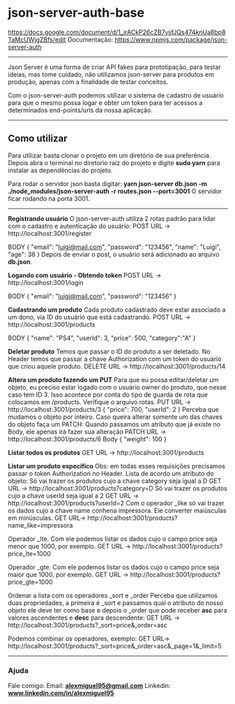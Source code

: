 # json-server-auth-base
https://docs.google.com/document/d/1_irACkP26cZB7vjjfJQs474knUa8bp8TaMcUWjgZBfs/edit
Documentação: https://www.npmjs.com/package/json-server-auth

****************************************************************************************************************************************************************

Json Server é uma forma de criar API fakes para prototipação, para testar ideias, mas tome cuidado, não utilizamos json-server para produtos em produção, apenas com a finalidade de testar conceitos.

Com o json-server-auth  podemos utilizar o sistema de cadastro de usuário para que o mesmo possa logar e obter um token para ter acessos a determinados end-points/urls da nossa aplicação.


****************************************************************************************************************************************************************

## Como utilizar
Para utilizar basta clonar o projeto em um diretório de sua preferência. Depois abra o terminal no diretorio raiz do projeto e digite **sudo yarn** para instalar as dependências do projeto.

Para rodar o servidor json basta digitar:
**yarn json-server db.json -m ./node_modules/json-server-auth -r routes.json --port=3001**	O servidor ficar rodando na porta 3001.

****************************************************************************************************************************************************************

**Registrando usuário**
O json-server-auth utiliza 2 rotas padrão para lidar com o cadastro e autenticação do usuário:
POST URL → http://localhost:3001/register

BODY
{
  "email": "luigi@mail.com",
  "password": "123456",
  "name": "Luigi",
  "age": 38
}
Depois de enviar o post, o usuário será adicionado ao arquivo **db.json**.

**Logando com usuário - Obtendo token**
POST URL → http://localhost:3001/login

BODY
{
  "email": "luigi@mail.com",
  "password": "123456"
}

**Cadastrando um produto**
Cada produto cadastrado deve estar associado a um dono, via ID do usuário que está cadastrando.
POST URL → http://localhost:3001/products

BODY
{
  "name": "PS4",
  "userId": 3,
  "price": 500,
  "category":"A"
}

**Deletar produto**
Temos que passar o ID do produto a ser deletado. No Header temos que passar a chave Authorization com um token do usuário que criou aquele produto.
DELETE URL → http://localhost:3001/products/14

**Altera um produto fazendo um PUT**
Para que eu possa editar/deletar um objeto, eu preciso estar logado com o usuário owner do produto, que nesse caso tem ID 3. Isso acontece por conta do tipo de guarda de rota que colocamos em /products. Verifique o arquivo rotas.
PUT URL → http://localhost:3001/products/3
{
		"price": 700,
		"userId": 2
}
Perceba que mudamos o objeto por inteiro. Caso queira alterar somente um das chaves do objeto faça um PATCH:
Quando passamos um atributo que já existe no Body, ele apenas irá fazer sua alteração
PATCH URL → http://localhost:3001/products/6
Body
{
 "weight": 100
}

**Listar todos os produtos**
GET URL → http://localhost:3001/products

**Listar um produto especifico**
Obs: em todas esses requisições precisamos passar o token Authorization no Header.
Lista de acordo um atributo do objeto:
Só vai trazer os produtos cujo a chave category seja igual a D
GET URL → http://localhost:3001/products?category=D
Só vai trazer os produtos cujo a chave userId seja igual a 2
GET URL → http://localhost:3001/products?userId=2
Com o operador _like só vai trazer os dados cujo a chave name conhena impressora. Ele converter maiúsculas em minúsculas.
GET URL→ http://localhost:3001/products?name_like=impressora

Operador _lte. Com ele podemos listar os dados cujo o campo price seja menor que 1000, por exemplo.
GET URL → http://localhost:3001/products?price_lte=1000

Operador _gte. Com ele podemos listar os dados cujo o campo price seja maior que 1000, por exemplo.
GET URL → http://localhost:3001/products?price_gte=1000

Ordenar a lista com os operadores _sort e  _order
Perceba que utilizamos duas propriedades, a primeira é _sort e passamos qual o atributo do nosso objeto ele deve ter como base e depois o _order que pode receber **asc** para valores ascendentes e **desc** para descendente:
GET URL → http://localhost:3001/products?_sort=price&_order=asc

Podemos combinar os operadores, exemplo:
GET URL→ http://localhost:3001/products?_sort=price&_order=asc&_page=1&_limit=5

****************************************************************************************************************************************************************

### Ajuda
Fale comigo:
Email: **alexmiguel95@gmail.com**
Linkedin: **www.linkedin.com/in/alexmiguel95**
